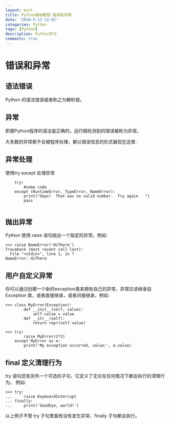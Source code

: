 ```yaml
---
layout: post
title: Python基础教程-错误和异常
date: '2020-5-13 22:02'
categories: Python
tags: [Python]
description: Python学习
comments: true
---
```


# 错误和异常

## 语法错误
Python 的语法错误或者称之为解析错。

## 异常
即便Python程序的语法是正确的，运行期检测到的错误被称为异常。

大多数的异常都不会被程序处理，都以错误信息的形式展现在这里:

## 异常处理
使用try except 处理异常

```
    try:
        #some code
    except (RuntimeError, TypeError, NameError):
        print("Oops!  That was no valid number.  Try again   ")
        pass
   
```


## 抛出异常
Python 使用 raise 语句抛出一个指定的异常。例如:

```
>>> raise NameError('HiThere')
Traceback (most recent call last):
  File "<stdin>", line 1, in ?
NameError: HiThere
```

## 用户自定义异常
你可以通过创建一个新的exception类来拥有自己的异常。异常应该继承自 Exception 类，或者直接继承，或者间接继承，例如:


```
>>> class MyError(Exception):
        def __init__(self, value):
            self.value = value
        def __str__(self):
            return repr(self.value)
   
>>> try:
        raise MyError(2*2)
    except MyError as e:
        print('My exception occurred, value:', e.value)
```

## final 定义清理行为
try 语句还有另外一个可选的子句，它定义了无论在任何情况下都会执行的清理行为。 例如:


```
>>> try:
...     raise KeyboardInterrupt
... finally:
...     print('Goodbye, world!')
```

以上例子不管 try 子句里面有没有发生异常，finally 子句都会执行。